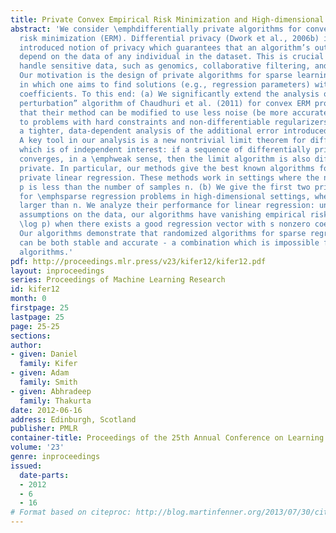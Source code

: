 ```yaml
---
title: Private Convex Empirical Risk Minimization and High-dimensional Regression
abstract: 'We consider \emphdifferentially private algorithms for convex empirical
  risk minimization (ERM). Differential privacy (Dwork et al., 2006b) is a recently
  introduced notion of privacy which guarantees that an algorithm’s output does not
  depend on the data of any individual in the dataset. This is crucial in fields that
  handle sensitive data, such as genomics, collaborative filtering, and economics.
  Our motivation is the design of private algorithms for sparse learning problems,
  in which one aims to find solutions (e.g., regression parameters) with few non-zero
  coefficients. To this end: (a) We significantly extend the analysis of the “objective
  perturbation” algorithm of Chaudhuri et al. (2011) for convex ERM problems. We show
  that their method can be modified to use less noise (be more accurate), and to apply
  to problems with hard constraints and non-differentiable regularizers. We also give
  a tighter, data-dependent analysis of the additional error introduced by their method.
  A key tool in our analysis is a new nontrivial limit theorem for differential privacy
  which is of independent interest: if a sequence of differentially private algorithms
  converges, in a \emphweak sense, then the limit algorithm is also differentially
  private. In particular, our methods give the best known algorithms for differentially
  private linear regression. These methods work in settings where the number of parameters
  p is less than the number of samples n. (b) We give the first two private algorithms
  for \emphsparse regression problems in high-dimensional settings, where p is much
  larger than n. We analyze their performance for linear regression: under standard
  assumptions on the data, our algorithms have vanishing empirical risk for n = poly(s,
  \log p) when there exists a good regression vector with s nonzero coefficients.
  Our algorithms demonstrate that randomized algorithms for sparse regression problems
  can be both stable and accurate - a combination which is impossible for deterministic
  algorithms.'
pdf: http://proceedings.mlr.press/v23/kifer12/kifer12.pdf
layout: inproceedings
series: Proceedings of Machine Learning Research
id: kifer12
month: 0
firstpage: 25
lastpage: 25
page: 25-25
sections: 
author:
- given: Daniel
  family: Kifer
- given: Adam
  family: Smith
- given: Abhradeep
  family: Thakurta
date: 2012-06-16
address: Edinburgh, Scotland
publisher: PMLR
container-title: Proceedings of the 25th Annual Conference on Learning Theory
volume: '23'
genre: inproceedings
issued:
  date-parts:
  - 2012
  - 6
  - 16
# Format based on citeproc: http://blog.martinfenner.org/2013/07/30/citeproc-yaml-for-bibliographies/
---
```

